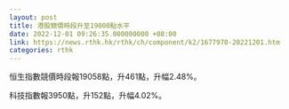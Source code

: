 ```yaml
---
layout: post
title: 港股競價時段升至19000點水平
date: 2022-12-01 09:26:35.000000000 +08:00
link: https://news.rthk.hk/rthk/ch/component/k2/1677970-20221201.htm
categories: rthk
---
```


恒生指數競價時段報19058點，升461點，升幅2.48%。

科技指數報3950點，升152點，升幅4.02%。
